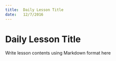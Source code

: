 ```yaml
---
title:  Daily Lesson Title
date:   12/7/2016
---
```


# Daily Lesson Title

Write lesson contents using Markdown format here